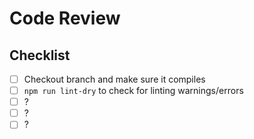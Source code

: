  # Code Review

 ## Checklist
- [ ] Checkout branch and make sure it compiles
- [ ] `npm run lint-dry` to check for linting warnings/errors
- [ ] ?
- [ ] ?
- [ ] ?
